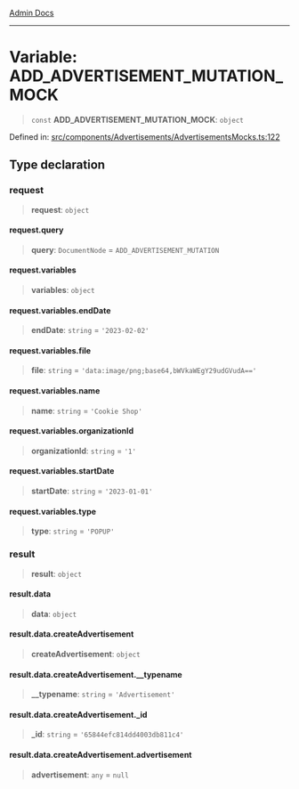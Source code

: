 [Admin Docs](/)

***

# Variable: ADD\_ADVERTISEMENT\_MUTATION\_MOCK

> `const` **ADD\_ADVERTISEMENT\_MUTATION\_MOCK**: `object`

Defined in: [src/components/Advertisements/AdvertisementsMocks.ts:122](https://github.com/PalisadoesFoundation/talawa-admin/blob/main/src/components/Advertisements/AdvertisementsMocks.ts#L122)

## Type declaration

### request

> **request**: `object`

#### request.query

> **query**: `DocumentNode` = `ADD_ADVERTISEMENT_MUTATION`

#### request.variables

> **variables**: `object`

#### request.variables.endDate

> **endDate**: `string` = `'2023-02-02'`

#### request.variables.file

> **file**: `string` = `'data:image/png;base64,bWVkaWEgY29udGVudA=='`

#### request.variables.name

> **name**: `string` = `'Cookie Shop'`

#### request.variables.organizationId

> **organizationId**: `string` = `'1'`

#### request.variables.startDate

> **startDate**: `string` = `'2023-01-01'`

#### request.variables.type

> **type**: `string` = `'POPUP'`

### result

> **result**: `object`

#### result.data

> **data**: `object`

#### result.data.createAdvertisement

> **createAdvertisement**: `object`

#### result.data.createAdvertisement.\_\_typename

> **\_\_typename**: `string` = `'Advertisement'`

#### result.data.createAdvertisement.\_id

> **\_id**: `string` = `'65844efc814dd4003db811c4'`

#### result.data.createAdvertisement.advertisement

> **advertisement**: `any` = `null`
